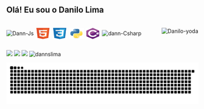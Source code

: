 ##  Olá! Eu sou o Danilo Lima ##

 
<div style="display: inline_block"><br>
  <img align="center" alt="Dann-Js" height="30" width="40" src="https://desenvolvimentoaberto.files.wordpress.com/2016/11/logoazuresql.png">
  <img align="center" alt="dann-HTML" height="30" width="40" src="https://raw.githubusercontent.com/devicons/devicon/master/icons/html5/html5-original.svg">
  <img align="center" alt="dann-CSS" height="30" width="40" src="https://raw.githubusercontent.com/devicons/devicon/master/icons/css3/css3-original.svg">
  <img align="center" alt="dann-Python" height="30" width="40" src="https://raw.githubusercontent.com/devicons/devicon/master/icons/python/python-original.svg">
  <img align="center" alt="dann-Csharp" height="30" width="40" src="https://raw.githubusercontent.com/devicons/devicon/master/icons/csharp/csharp-original.svg">
  <img align="center" alt="dann-Csharp" height="30" width="40" src="https://logowiki.net/uploads/logo/r/react-1.svg">
  
  
  <img align="right" alt="Danilo-yoda" src="https://media.tenor.com/images/c776f7646880b204fc587af986826db2/tenor.gif">
</div>
  
  ##
 
<div> 
  <a href="https://www.youtube.com/channel/UC9Py8u6BzqQwBimyZeVXhDA" target="_blank"><img src="https://img.shields.io/badge/YouTube-FF0000?style=for-the-badge&logo=youtube&logoColor=white" target="_blank"></a>
  <a href = "mailto:danilo.slima@hotmail.com"><img src="https://img.shields.io/badge/-Gmail-%23333?style=for-the-badge&logo=gmail&logoColor=white" target="_blank"></a>
  <a href="https://www.linkedin.com/in/danilo-lima-029bb8142" target="_blank"><img src="https://img.shields.io/badge/-LinkedIn-%230077B5?style=for-the-badge&logo=linkedin&logoColor=white" target="_blank"></a> 
 <img src="https://komarev.com/ghpvc/?username=dannslima&color=green" alt="dannslima" /> 
 
  ![Snake animation](https://github.com/dannslima/dannslima/blob/output/github-contribution-grid-snake.svg)
 
</div>





